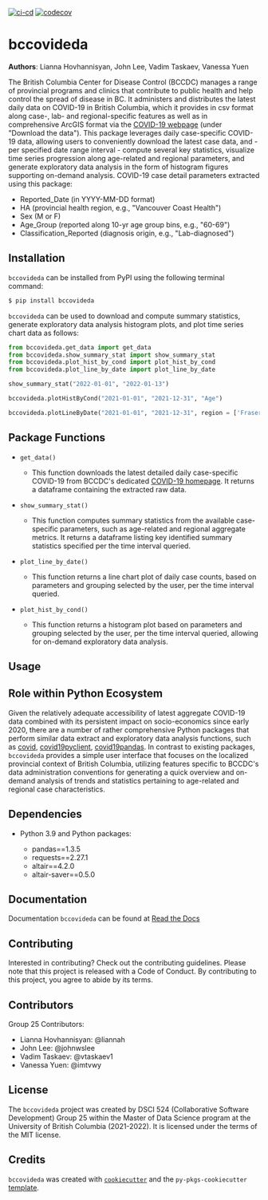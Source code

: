 [![ci-cd](https://github.com/UBC-MDS/bccovideda/actions/workflows/ci-cd.yml/badge.svg)](https://github.com/UBC-MDS/bccovideda/actions/workflows/ci-cd.yml)
[![codecov](https://codecov.io/github/UBC-MDS/bccovideda/branch/main/graph/badge.svg)](https://codecov.io/github/UBC-MDS/bccovideda)
# bccovideda

**Authors**:  Lianna Hovhannisyan, John Lee, Vadim Taskaev, Vanessa Yuen

The British Columbia Center for Disease Control (BCCDC) manages a range of provincial programs and clinics that contribute to public health and help control the spread of disease in BC. It administers and distributes the latest daily data on COVID-19 in British Columbia, which it provides in csv format along case-, lab- and regional-specific features as well as in comprehensive ArcGIS format via the [COVID-19 webpage](http://www.bccdc.ca/health-info/diseases-conditions/covid-19/data) (under "Download the data"). This package leverages daily case-specific COVID-19 data, allowing users to conveniently download the latest case data, and - per specified date range interval - compute several key statistics, visualize time series progression along age-related and regional parameters, and generate exploratory data analysis in the form of histogram figures supporting on-demand analysis. COVID-19 case detail parameters extracted using this package: 
- Reported_Date (in YYYY-MM-DD format)
- HA (provincial health region, e.g., "Vancouver Coast Health")
- Sex (M or F)
- Age_Group (reported along 10-yr age group bins, e.g., "60-69")
- Classification_Reported (diagnosis origin, e.g., "Lab-diagnosed")

## Installation

`bccovideda` can be installed from PyPI using the following terminal command:
```bash
$ pip install bccovideda
```

`bccovideda` can be used to download and compute summary statistics, generate exploratory data analysis histogram plots, and plot time series chart data as follows:
```python
from bccovideda.get_data import get_data
from bccovideda.show_summary_stat import show_summary_stat
from bccovideda.plot_hist_by_cond import plot_hist_by_cond
from bccovideda.plot_line_by_date import plot_line_by_date

show_summary_stat("2022-01-01", "2022-01-13")

bccovideda.plotHistByCond("2021-01-01", "2021-12-31", "Age")

bccovideda.plotLineByDate("2021-01-01", "2021-12-31", region = ['Fraser'])
```

## Package Functions 

- `get_data()`
  - This function downloads the latest detailed daily case-specific COVID-19 from BCCDC's dedicated [COVID-19 homepage](http://www.bccdc.ca/health-info/diseases-conditions/covid-19/data). It returns a dataframe containing the extracted raw data. 

- `show_summary_stat()`
  - This function computes summary statistics from the available case-specific parameters, such as age-related and regional aggregate metrics. It returns a dataframe listing key identified summary statistics specified per the time interval queried. 

- `plot_line_by_date()`
  - This function returns a line chart plot of daily case counts, based on parameters and grouping selected by the user, per the time interval queried.

- `plot_hist_by_cond()`
  - This function returns a histogram plot based on parameters and grouping selected by the user, per the time interval queried, allowing for on-demand exploratory data analysis. 


## Usage

## Role within Python Ecosystem

Given the relatively adequate accessibility of latest aggregate COVID-19 data combined with its persistent impact on socio-economics since early 2020, there are a number of rather comprehensive Python packages that perform similar data extract and exploratory data analysis functions, such as [covid](https://pypi.org/project/covid/), [covid19pyclient](https://pypi.org/project/covid19pyclient/), [covid19pandas](https://github.com/PayneLab/covid19pandas). In contrast to existing packages, `bccovideda` provides a simple user interface that  focuses on the localized provincial context of British Columbia, utilizing features specific to BCCDC's data administration conventions for generating a quick overview and on-demand analysis of trends and statistics pertaining to age-related and regional case characteristics.

## Dependencies

-   Python 3.9 and Python packages:

    -   pandas==1.3.5
    -   requests==2.27.1
    -   altair==4.2.0
    -   altair-saver==0.5.0

## Documentation

Documentation `bccovideda` can be found at [Read the Docs]()

## Contributing

Interested in contributing? Check out the contributing guidelines. Please note that this project is released with a Code of Conduct. By contributing to this project, you agree to abide by its terms.

## Contributors

Group 25 Contributors:
- Lianna Hovhannisyan: @liannah
- John Lee: @johnwslee
- Vadim Taskaev: @vtaskaev1
- Vanessa Yuen: @imtvwy

## License

The `bccovideda` project was created by DSCI 524 (Collaborative Software Development) Group 25 within the Master of Data Science program at the University of British Columbia (2021-2022). It is licensed under the terms of the MIT license.

## Credits

`bccovideda` was created with [`cookiecutter`](https://cookiecutter.readthedocs.io/en/latest/) and the `py-pkgs-cookiecutter` [template](https://github.com/py-pkgs/py-pkgs-cookiecutter).
